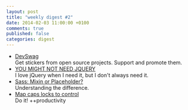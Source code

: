 ```yaml
---
layout: post
title: "weekly digest #2"
date: 2014-02-03 11:00:00 +0100
comments: true
published: false
categories: digest
---
```

- [DevSwag](http://devswag.com/collections/stickers)  
Get stickers from open source projects. Support and promote them.
- [YOU MIGHT NOT NEED JQUERY](http://youmightnotneedjquery.com/)  
I love jQuery when I need it, but I don't always need it.
- [Sass: Mixin or Placeholder?](http://www.sitepoint.com/sass-mixin-placeholder/)  
Understanding the difference.
- [Map caps locks to control](https://twitter.com/soffes/status/427516075391983616)  
Do it! ++productivity